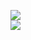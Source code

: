 [![](https://img.shields.io/badge/Made%20With-Github%20Spray-lightgrey.svg?style=for-the-badge&logo=github)](https://github.com/Annihil/github-spray#5343)  
[![](https://i.imgur.com/2DrTn0Z.gif)](https://github.com/Annihil/github-spray)